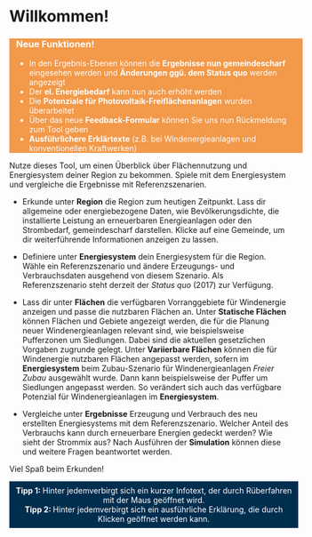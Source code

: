 # Willkommen!

<div style="background-color: #F2994A; color: #fff; width: 100%; padding: 0 0.75rem 0 0.75rem; vertical-align: middle; margin-bottom: 0.75rem;">
  <h3>Neue Funktionen!</h3>
  <ul>
    <li>In den Ergebnis-Ebenen können die <strong>Ergebnisse nun gemeindescharf</strong> eingesehen werden und <strong>Änderungen ggü. dem Status quo</strong> werden angezeigt</li>
    <li>Der <strong>el. Energiebedarf</strong> kann nun auch erhöht werden</li>
    <li>Die <strong>Potenziale für Photovoltaik-Freiflächenanlagen</strong> wurden überarbeitet</li>
    <li>Über das neue <strong>Feedback-Formular</strong> können Sie uns nun Rückmeldung zum Tool geben</li>
    <li><strong>Ausführlichere Erklärtexte</strong> (z.B. bei Windenergieanlagen und konventionellen Kraftwerken)</li>
  </ul>
</div>

Nutze dieses Tool, um einen Überblick über Flächennutzung und Energiesystem deiner Region zu bekommen. Spiele mit dem Energiesystem und vergleiche die Ergebnisse mit Referenzszenarien.

- Erkunde unter **Region** die Region zum heutigen Zeitpunkt. Lass dir allgemeine oder energiebezogene Daten, wie Bevölkerungsdichte, die installierte Leistung an erneuerbaren Energieanlagen oder den Strombedarf, gemeindescharf darstellen. Klicke auf eine Gemeinde, um dir weiterführende Informationen anzeigen zu lassen.

- Definiere unter **Energiesystem** dein Energiesystem für die Region. Wähle ein Referenzszenario und ändere Erzeugungs- und Verbrauchsdaten ausgehend von diesem Szenario. Als Referenzszenario steht derzeit der *Status quo* (2017) zur Verfügung.

- Lass dir unter **Flächen** die verfügbaren Vorranggebiete für Windenergie anzeigen und passe die nutzbaren Flächen an. Unter **Statische Flächen** können Flächen und Gebiete angezeigt werden, die für die Planung neuer Windenergieanlagen relevant sind, wie beispielsweise Pufferzonen um Siedlungen. Dabei sind die aktuellen gesetzlichen Vorgaben zugrunde gelegt. Unter **Variierbare Flächen** können die für Windenergie nutzbaren Flächen angepasst werden, sofern im **Energiesystem** beim Zubau-Szenario für Windenergieanlagen *Freier Zubau* ausgewählt wurde. Dann kann beispielsweise der Puffer um Siedlungen angepasst werden. So verändert sich auch das verfügbare Potenzial für Windenergieanlagen im **Energiesystem**.

- Vergleiche unter **Ergebnisse** Erzeugung und Verbrauch des neu erstellten Energiesystems mit dem Referenzszenario. Welcher Anteil des Verbrauchs kann durch erneuerbare Energien gedeckt werden? Wie sieht der Strommix aus? Nach Ausführen der **Simulation** können diese und weitere Fragen beantwortet werden.

Viel Spaß beim Erkunden!

<div style="background-color: #002E4F; color: #fff; width: 100%; padding: 0.5rem; vertical-align: middle; text-align: center;">
  <p style="margin: 0;"><strong>Tipp 1: </strong>Hinter jedem<i class ="icon ion-information-circled icon--small"></i>verbirgt sich ein kurzer Infotext, der durch Rüberfahren mit der Maus geöffnet wird.</p>
  <p style="margin: 0;"><strong>Tipp 2: </strong>Hinter jedem<i class ="icon ion-help-circled icon--small" style="color: #F2994A;"></i>verbirgt sich ein ausführliche Erklärung, die durch Klicken geöffnet werden kann.</p>
</div>

